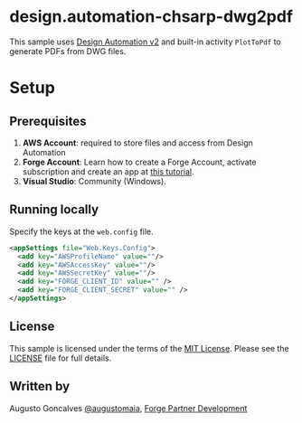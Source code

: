 # design.automation-chsarp-dwg2pdf

This sample uses [Design Automation v2](https://forge.autodesk.com/en/docs/design-automation/v2) and built-in activity `PlotToPdf` to generate PDFs from DWG files.

# Setup

## Prerequisites

1. **AWS Account**: required to store files and access from Design Automation
2. **Forge Account**: Learn how to create a Forge Account, activate subscription and create an app at [this tutorial](http://learnforge.autodesk.io/#/account/). 
3. **Visual Studio**: Community (Windows).

## Running locally

Specify the keys at the `web.config` file.

```xml
<appSettings file="Web.Keys.Config">
  <add key="AWSProfileName" value=""/>
  <add key="AWSAccessKey" value=""/>
  <add key="AWSSecretKey" value=""/>
  <add key="FORGE_CLIENT_ID" value="" />
  <add key="FORGE_CLIENT_SECRET" value="" />
</appSettings>
```

## License

This sample is licensed under the terms of the [MIT License](http://opensource.org/licenses/MIT). Please see the [LICENSE](LICENSE) file for full details.

## Written by

Augusto Goncalves [@augustomaia](https://twitter.com/augustomaia), [Forge Partner Development](http://forge.autodesk.com)